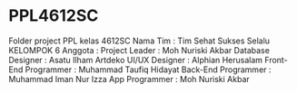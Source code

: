 # PPL4612SC
Folder project PPL kelas 4612SC
Nama Tim : Tim Sehat Sukses Selalu
KELOMPOK 6
Anggota :
Project Leader        : Moh Nuriski Akbar
Database Designer     : Asatu Ilham Artdeko
UI/UX Designer        : Alphian Herusalam
Front-End Programmer  : Muhammad Taufiq Hidayat
Back-End Programmer   : Muhammad Iman Nur Izza
App Programmer        : Moh Nuriski Akbar

